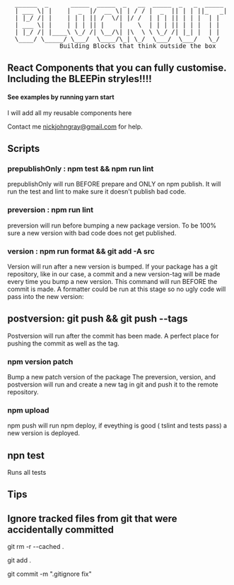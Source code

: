 <pre>                                                                                                                                                                                                             
  ______  _      _____  _____  _   __  _____  _   _  _____ 
  | ___ \| |    |  _  |/  __ \| | / / |  _  || | | ||_   _|
  | |_/ /| |    | | | || /  \/| |/ /  | | | || | | |  | |  
  | ___ \| |    | | | || |    |    \  | | | || | | |  | |  
  | |_/ /| |____\ \_/ /| \__/\| |\  \ \ \_/ /| |_| |  | |  
  \____/ \_____/ \___/  \____/\_| \_/  \___/  \___/   \_/                                                             
              Building Blocks that think outside the box                                               
</pre>

## React Components that you can fully customise. Including  the BLEEPin stryles!!!! 

 
#### See examples by running yarn start


I will add all my reusable components here


Contact me nickjohngray@gmail.com for help.

##  Scripts

### prepublishOnly : npm test && npm run lint
prepublishOnly will run BEFORE prepare and ONLY on npm publish. 
It will run the test and lint to make sure it  doesn't publish bad code.

### preversion : npm run lint
preversion will run before bumping a new package version. 
To be 100% sure a new version  with bad code does not get published.

### version : npm run format && git add -A src
Version will run after a new version is bumped. 
If your package has a git repository, 
like in our case, a commit and a new version-tag will be made every time you bump a new version. 
This command will run BEFORE the commit is made. 
A  formatter could be run at this stage so no ugly code will pass into the new version:

## postversion: git push && git push --tags
Postversion will run after the commit has been made. 
A perfect place for pushing the commit as well as the tag.



### npm version patch 
Bump a new patch version of the package
The preversion, version, and postversion will run
and create a new tag in git and push it to the remote repository. 

### npm upload  
npm push will run npm deploy, if eveything is good ( tslint and tests pass)
a new version is deployed.

## npn test
Runs all tests

## Tips

## Ignore tracked files from git that were accidentally committed
git rm -r --cached . 

git add .

git commit -m ".gitignore fix"
